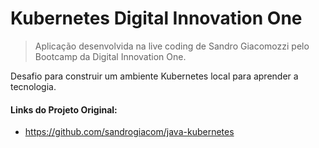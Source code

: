 # Kubernetes Digital Innovation One

> Aplicação desenvolvida na live coding de Sandro Giacomozzi pelo Bootcamp da Digital  Innovation One.

Desafio para construir um ambiente Kubernetes local para aprender a tecnologia.

#### Links do Projeto Original:
- https://github.com/sandrogiacom/java-kubernetes
